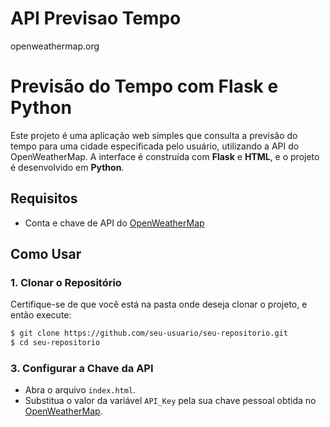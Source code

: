 # API Previsao Tempo
 openweathermap.org
# Previsão do Tempo com Flask e Python

Este projeto é uma aplicação web simples que consulta a previsão do tempo para uma cidade especificada pelo usuário, utilizando a API do OpenWeatherMap. A interface é construída com **Flask** e **HTML**, e o projeto é desenvolvido em **Python**.

## Requisitos

- Conta e chave de API do [OpenWeatherMap](https://openweathermap.org/api)

## Como Usar

### 1. Clonar o Repositório

Certifique-se de que você está na pasta onde deseja clonar o projeto, e então execute:

```bash
$ git clone https://github.com/seu-usuario/seu-repositorio.git
$ cd seu-repositorio
```

### 3. Configurar a Chave da API

- Abra o arquivo `index.html`.
- Substitua o valor da variável `API_Key` pela sua chave pessoal obtida no [OpenWeatherMap](https://openweathermap.org/appid).


